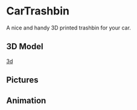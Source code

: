 # CarTrashbin
A nice and handy 3D printed trashbin for your car.

## 3D Model
[3d](3d/trashbin.blend)

## Pictures

## Animation
